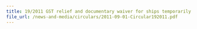 ```yaml
---
title: 19/2011 GST relief and documentary waiver for ships temporarily in Singapore
file_url: /news-and-media/circulars/2011-09-01-Circular192011.pdf
---
```

